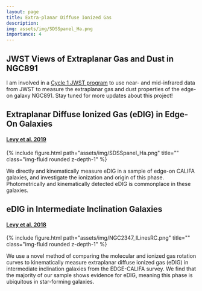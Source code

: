 ```yaml
---
layout: page
title: Extra-planar Diffuse Ionized Gas
description:
img: assets/img/SDSSpanel_Ha.png
importance: 4
---
```


## JWST Views of Extraplanar Gas and Dust in NGC891
I am involved in a [Cycle 1 JWST program](https://www.stsci.edu/jwst/phase2-public/2180.pdf) to use near- and mid-infrared data from JWST to measure the extraplanar gas and dust properties of the edge-on galaxy NGC891. Stay tuned for more updates about this project!

## Extraplanar Diffuse Ionized Gas (eDIG) in Edge-On Galaxies
#### [Levy et al. 2019](https://ui.adsabs.harvard.edu/abs/2019ApJ...882...84L/abstract)

<div class="row">
    <div class="col-sm mt-3 mt-md-0">
        {% include figure.html path="assets/img/SDSSpanel_Ha.png" title="" class="img-fluid rounded z-depth-1" %}
    </div>
</div>

We directly and kinematically measure eDIG in a sample of edge-on CALIFA galaxies, and investigate the ionization and origin of this phase. Photometrically and kinematically detected eDIG is commonplace in these galaxies.



## eDIG in Intermediate Inclination Galaxies
#### [Levy et al. 2018](http://ui.adsabs.harvard.edu/abs/2018ApJ...860...92L)

<div class="row">
    <div class="col-sm mt-3 mt-md-0">
        {% include figure.html path="assets/img/NGC2347_ILinesRC.png" title="" class="img-fluid rounded z-depth-1" %}
    </div>
</div>

We use a novel method of comparing the molecular and ionized gas rotation curves to kinematically measure extraplanar diffuse ionized gas (eDIG) in intermediate inclination galaxies from the EDGE-CALIFA survey. We find that the majority of our sample shows evidence for eDIG, meaning this phase is ubiquitous in star-forming galaxies.